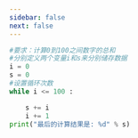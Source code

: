 ```yaml
---
sidebar: false
next: false
---
```

<BlogInfo/>






```python
#要求：计算0到100之间数字的总和
#分别定义两个变量i和s来分别储存数据
i = 0
s = 0
#设置循环次数
while i <= 100 :

    s += i
    i += 1
print("最后的计算结果是: %d" % s)


```






<ActionBox />
        
<style>#top-box {margin-top:0.5rem!important;}</style>
